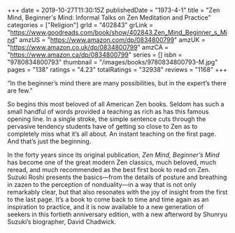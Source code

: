 +++ 
date = 2019-10-27T11:30:15Z
publishedDate = "1973-4-1"
title = "Zen Mind, Beginner's Mind: Informal Talks on Zen Meditation and Practice"
categories = ["Religion"]
grId = "402843"
grLink = "https://www.goodreads.com/book/show/402843.Zen_Mind_Beginner_s_Mind"
amzUS = "https://www.amazon.com/dp/0834800799"
amzUK = "https://www.amazon.co.uk/dp/0834800799"
amzCA = "https://www.amazon.ca/dp/0834800799"
series = []
isbn = "9780834800793"
thumbnail = "/images/books/9780834800793-M.jpg"
pages = "138"
ratings = "4.23"
totalRatings = "32938"
reviews = "1168"
+++

“In the beginner’s mind there are many possibilities, but in the expert’s there are few.”   
  
So begins this most beloved of all American Zen books. Seldom has such a small handful of words provided a teaching as rich as has this famous opening line. In a single stroke, the simple sentence cuts through the pervasive tendency students have of getting so close to Zen as to completely miss what it’s all about. An instant teaching on the first page. And that’s just the beginning.  
  
In the forty years since its original publication, *Zen Mind, Beginner’s Mind* has become one of the great modern Zen classics, much beloved, much reread, and much recommended as the best first book to read on Zen. Suzuki Roshi presents the basics—from the details of posture and breathing in zazen to the perception of nonduality—in a way that is not only remarkably clear, but that also resonates with the joy of insight from the first to the last page. It’s a book to come back to time and time again as an inspiration to practice, and it is now available to a new generation of seekers in this fortieth anniversary edition, with a new afterword by Shunryu Suzuki’s biographer, David Chadwick.  
